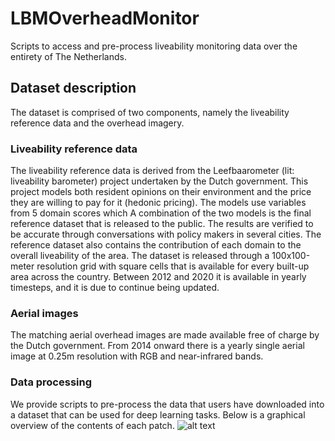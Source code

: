 # LBMOverheadMonitor

Scripts to access and pre-process liveability monitoring data over the entirety of The Netherlands.

## Dataset description
The dataset is comprised of two components, namely the liveability reference data and the overhead imagery.

### Liveability reference data
The liveability reference data is derived from the Leefbaarometer (lit: liveability barometer) project undertaken by the Dutch government. This project models both resident opinions on their environment and the price they are willing to pay for it (hedonic pricing). The models use variables from 5 domain scores which A combination of the two models is the final reference dataset that is released to the public. The results are verified to be accurate through conversations with policy makers in several cities. The reference dataset also contains the contribution of each domain to the overall liveability of the area. The dataset is released through a 100x100-meter resolution grid with square cells that is available for every built-up area across the country. Between 2012 and 2020 it is available in yearly timesteps, and it is due to continue being updated.

### Aerial images
The matching aerial overhead images are made available free of charge by the Dutch government. From 2014 onward there is a yearly single aerial image at 0.25m resolution with RGB and near-infrared bands.

### Data processing
We provide scripts to pre-process the data that users have downloaded into a dataset that can be used for deep learning tasks. Below is a graphical overview of the contents of each patch.
![alt text](https://github.com/Bixbeat/LBMOverheadMonitor/blob/main/figures/lbm_3_gt.png?raw=true)

